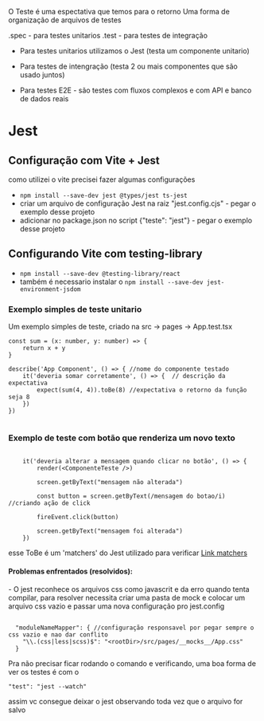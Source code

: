 
O Teste é uma espectativa que temos para o retorno
Uma forma de organização de arquivos de testes

.spec - para testes unitarios
.test - para testes de integração

- Para testes unitarios utilizamos o Jest (testa um componente unitario)

- Para testes de intengração (testa 2 ou mais componentes que são usado juntos)

- Para testes E2E - são testes com fluxos complexos e com API e banco de dados reais


<h1> Jest </h1>
<h2>Configuração com Vite + Jest</h2>
como utilizei o vite precisei fazer algumas configurações

- `npm install --save-dev jest @types/jest ts-jest`
- criar um arquivo de configuração Jest na raiz "jest.config.cjs" - pegar o exemplo desse projeto
- adicionar no package.json no script {"teste": "jest"} - pegar o exemplo desse projeto

<h2>Configurando Vite com testing-library</h2>

- `npm install --save-dev @testing-library/react`
- também é necessario instalar o `npm install --save-dev jest-environment-jsdom`


<h3>Exemplo simples de teste unitario</h3>
Um exemplo simples de teste, criado na src -> pages -> App.test.tsx

```
const sum = (x: number, y: number) => {
    return x + y
}

describe('App Component', () => { //nome do componente testado
    it('deveria somar corretamente', () => {  // descrição da expectativa
        expect(sum(4, 4)).toBe(8) //expectativa o retorno da função seja 8
    })
})


```

<h3> Exemplo de teste com botão que renderiza um novo texto </h2>

```

    it('deveria alterar a mensagem quando clicar no botão', () => {
        render(<ComponenteTeste />)

        screen.getByText("mensagem não alterada")

        const button = screen.getByText(/mensagem do botao/i) //criando ação de click

        fireEvent.click(button)

        screen.getByText("mensagem foi alterada")
    })

```


esse ToBe é um 'matchers' do Jest utilizado para verificar
<a href="https://jestjs.io/pt-BR/docs/using-matchers">Link matchers</a>


<h4 >Problemas enfrentados (resolvidos):</h4>
- O jest reconhece os arquivos css como javascrit e da erro quando tenta compilar, para resolver necessita criar uma pasta de mock e colocar um arquivo css vazio e passar uma nova configuração pro jest.config

```

  "moduleNameMapper": { //configuração responsavel por pegar sempre o css vazio e nao dar conflito
    "\\.(css|less|scss)$": "<rootDir>/src/pages/__mocks__/App.css"
  }

```

Pra não precisar ficar rodando o comando e verificando, uma boa forma de ver os testes é com o 



    "test": "jest --watch"


assim vc consegue deixar o jest observando toda vez que o arquivo for salvo

